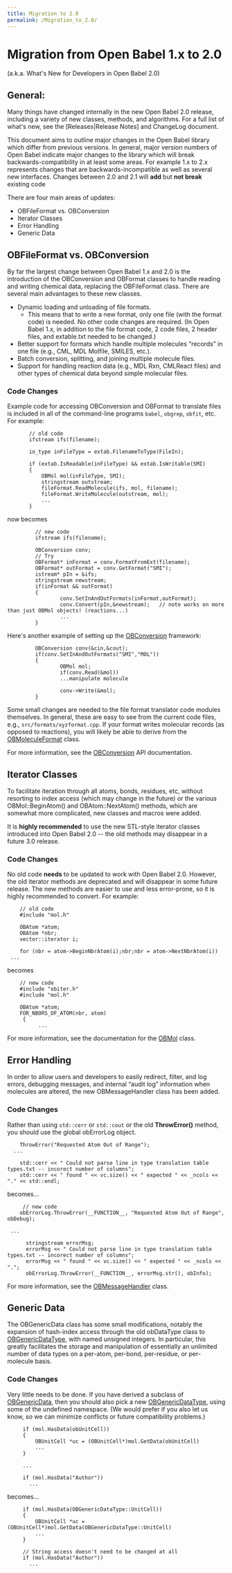 ```yaml
---
title: Migration to 2.0
permalink: /Migration_to_2.0/
---
```


Migration from Open Babel 1.x to 2.0
====================================

(a.k.a. What's New for Developers in Open Babel 2.0)

General:
--------

Many things have changed internally in the new Open Babel 2.0 release, including a variety of new classes, methods, and algorithms. For a full list of what's new, see the \[Releases|Release Notes\] and ChangeLog document.

This document aims to outline major changes in the Open Babel library which differ from previous versions. In general, major version numbers of Open Babel indicate major changes to the library which will break backwards-compatibility in at least some areas. For example 1.x to 2.x represents changes that are backwards-incompatible as well as several new interfaces. Changes between 2.0 and 2.1 will **add** but **not break** existing code

There are four main areas of updates:

-   OBFileFormat vs. OBConversion
-   Iterator Classes
-   Error Handling
-   Generic Data

OBFileFormat vs. OBConversion
-----------------------------

By far the largest change between Open Babel 1.x and 2.0 is the introduction of the OBConversion and OBFormat classes to handle reading and writing chemical data, replacing the OBFileFormat class. There are several main advantages to these new classes.

-   Dynamic loading and unloading of file formats.
    -   This means that to write a new format, only one file (with the format code) is needed. No other code changes are required. (In Open Babel 1.x, in addition to the file format code, 2 code files, 2 header files, and extable.txt needed to be changed.)
-   Better support for formats which handle multiple molecules “records” in one file (e.g., CML, MDL Molfile, SMILES, etc.).
-   Batch conversion, splitting, and joining multiple molecule files.
-   Support for handling reaction data (e.g., MDL Rxn, CMLReact files) and other types of chemical data beyond simple molecular files.

### Code Changes

Example code for accessing OBConversion and OBFormat to translate files is included in all of the command-line programs `babel`, `obgrep`, `obfit`, etc. For example:

           // old code
           ifstream ifs(filename);

           io_type inFileType = extab.FilenameToType(FileIn);

           if (extab.IsReadable(inFileType) && extab.IsWritable(SMI)
           {
               OBMol mol(inFileType, SMI);
               stringstream outstream;
               fileFormat.ReadMolecule(ifs, mol, filename);
               fileFormat.WriteMolecule(outstream, mol);
               ...
           }

now becomes

             // new code
             ifstream ifs(filename);

             OBConversion conv;
             // Try
             OBFormat* inFormat = conv.FormatFromExt(filename);
             OBFormat* outFormat = conv.GetFormat("SMI");
             istream* pIn = &ifs;
             stringstream newstream;
             if(inFormat && outFormat)
             {
                     conv.SetInAndOutFormats(inFormat,outFormat);
                     conv.Convert(pIn,&newstream);   // note works on more than just OBMol objects! (reactions...)
                     ...
             }

Here's another example of setting up the [OBConversion](http://openbabel.sourceforge.net/dev-api/classOpenBabel_1_1OBConversion.shtml) framework:

             OBConversion conv(&cin,&cout);
             if(conv.SetInAndOutFormats("SMI","MOL"))
             {
                     OBMol mol;
                     if(conv.Read(&mol))
                     ...manipulate molecule

                     conv->Write(&mol);
             }

Some small changes are needed to the file format translator code modules themselves. In general, these are easy to see from the current code files, e.g., `src/formats/xyzformat.cpp`. If your format writes molecular records (as opposed to reactions), you will likely be able to derive from the [OBMoleculeFormat](http://openbabel.sourceforge.net/dev-api/classOpenBabel_1_1OBMoleculeFormat.shtml) class.

For more information, see the [OBConversion](http://openbabel.sourceforge.net/dev-api/classOpenBabel_1_1OBConversion.shtml) API documentation.

Iterator Classes
----------------

To facilitate iteration through all atoms, bonds, residues, etc, without resorting to index access (which may change in the future) or the various OBMol::BeginAtom() and OBAtom::NextAtom() methods, which are somewhat more complicated, new classes and macros were added.

It is **highly recommended** to use the new STL-style iterator classes introduced into Open Babel 2.0 -- the old methods may disappear in a future 3.0 release.

### Code Changes

No old code **needs** to be updated to work with Open Babel 2.0. However, the old iterator methods are deprecated and will disappear in some future release. The new methods are easier to use and less error-prone, so it is highly recommended to convert. For example:

        // old code
        #include "mol.h"

        OBAtom *atom;
        OBAtom *nbr;
        vector::iterator i;

        for (nbr = atom->BeginNbrAtom(i);nbr;nbr = atom->NextNbrAtom(i))
     ...

becomes

        // new code
        #include "obiter.h"
        #include "mol.h"

        OBAtom *atom;
        FOR_NBORS_OF_ATOM(nbr, atom)
         {
              ...

For more information, see the documentation for the [OBMol](http://openbabel.sourceforge.net/dev-api/classOpenBabel_1_1OBMol.shtml) class.

Error Handling
--------------

In order to allow users and developers to easily redirect, filter, and log errors, debugging messages, and internal “audit log” information when molecules are altered, the new OBMessageHandler class has been added.

### Code Changes

Rather than using `std::cerr` or `std::cout` or the old **ThrowError()** method, you should use the global obErrorLog object.

        ThrowError("Requested Atom Out of Range");
      ...

        std::cerr << " Could not parse line in type translation table types.txt -- incorect number of columns";
        std::cerr << " found " << vc.size() << " expected " << _ncols << "." << std::endl;

becomes...

         // new code
        obErrorLog.ThrowError(__FUNCTION__, "Requested Atom Out of Range", obDebug);

     ...

          stringstream errorMsg;
          errorMsg << " Could not parse line in type translation table types.txt -- incorect number of columns";
          errorMsg << " found " << vc.size() << " expected " << _ncols << ".";
          obErrorLog.ThrowError(__FUNCTION__, errorMsg.str(), obInfo);

For more information, see the [OBMessageHandler](http://openbabel.sourceforge.net/dev-api/classOpenBabel_1_1OBMessageHandler.shtml) class.

Generic Data
------------

The OBGenericData class has some small modifications, notably the expansion of hash-index access through the old obDataType class to [OBGenericDataType](http://openbabel.sourceforge.net/dev-api/namespaceOpenBabel_1_1OBGenericDataType.shtml), with named unsigned integers. In particular, this greatly facilitates the storage and manipulation of essentially an unlimited number of data types on a per-atom, per-bond, per-residue, or per-molecule basis.

### Code Changes

Very little needs to be done. If you have derived a subclass of [OBGenericData](http://openbabel.sourceforge.net/dev-api/namespaceOpenBabel_1_1OBGenericData.shtml), then you should also pick a new [OBGenericDataType](http://openbabel.sourceforge.net/dev-api/namespaceOpenBabel_1_1OBGenericDataType.shtml), using some of the undefined namespace. (We would prefer if you also let us know, so we can minimize conflicts or future compatibility problems.)

         if (mol.HasData(obUnitCell))
         {
             OBUnitCell *uc = (OBUnitCell*)mol.GetData(obUnitCell)
             ...
         }

         ...

         if (mol.HasData("Author"))
           ...

becomes...

         if (mol.HasData(OBGenericDataType::UnitCell))
         {
             OBUnitCell *uc = (OBUnitCell*)mol.GetData(OBGenericDataType::UnitCell)
             ...
         }

         // String access doesn't need to be changed at all
         if (mol.HasData("Author"))
           ...